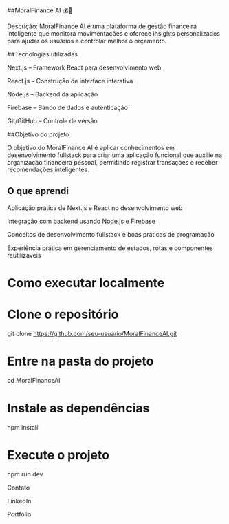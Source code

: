##MoralFinance AI 💰🤖

Descrição:
MoralFinance AI é uma plataforma de gestão financeira inteligente que monitora movimentações e oferece insights personalizados para ajudar os usuários a controlar melhor o orçamento.

##Tecnologias utilizadas

Next.js – Framework React para desenvolvimento web

React.js – Construção de interface interativa

Node.js – Backend da aplicação

Firebase – Banco de dados e autenticação

Git/GitHub – Controle de versão

##Objetivo do projeto

O objetivo do MoralFinance AI é aplicar conhecimentos em desenvolvimento fullstack para criar uma aplicação funcional que auxilie na organização financeira pessoal, permitindo registrar transações e receber recomendações inteligentes.

## O que aprendi

Aplicação prática de Next.js e React no desenvolvimento web

Integração com backend usando Node.js e Firebase

Conceitos de desenvolvimento fullstack e boas práticas de programação

Experiência prática em gerenciamento de estados, rotas e componentes reutilizáveis

# Como executar localmente
# Clone o repositório
git clone https://github.com/seu-usuario/MoralFinanceAI.git

# Entre na pasta do projeto
cd MoralFinanceAI

# Instale as dependências
npm install

# Execute o projeto
npm run dev

Contato

LinkedIn

Portfólio
